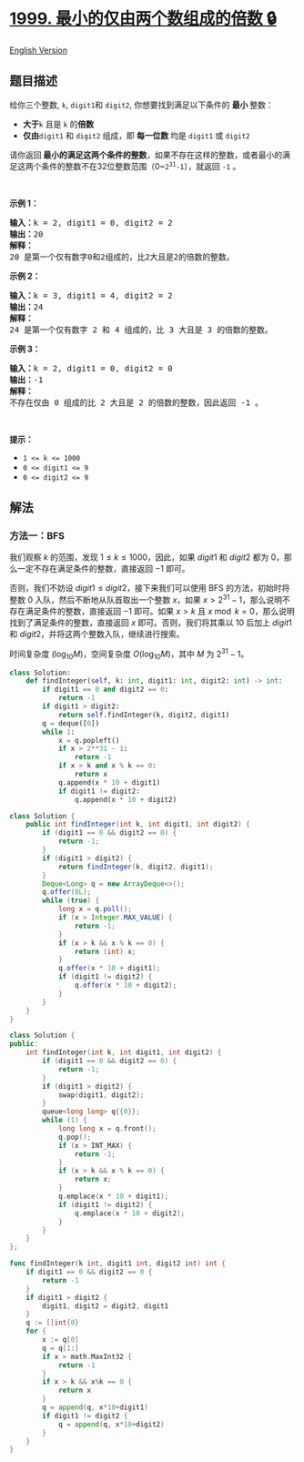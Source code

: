 # [1999. 最小的仅由两个数组成的倍数 🔒](https://leetcode.cn/problems/smallest-greater-multiple-made-of-two-digits)

[English Version](/solution/1900-1999/1999.Smallest%20Greater%20Multiple%20Made%20of%20Two%20Digits/README_EN.md)

<!-- tags:数学,枚举 -->

## 题目描述

<!-- 这里写题目描述 -->

<p>给你三个整数, <code>k</code>, <code>digit1</code>和&nbsp;<code>digit2</code>, 你想要找到满足以下条件的 <strong>最小 </strong>整数：</p>

<ul>
	<li><span style=""><b>大于</b></span><code>k</code> 且是 <code>k</code> 的<strong>倍数</strong></li>
	<li><strong>仅由</strong><code>digit1</code> <span style="">和 </span><code>digit2</code> 组成，即 <strong>每一位数 </strong>均是 <code>digit1</code> 或 <code>digit2</code></li>
</ul>

<p>请你返回<strong> </strong><strong>最小的满足这两个条件的整数</strong>，如果不存在这样的整数，或者最小的满足这两个条件的整数不在32位整数范围（0~<code>2<sup>31</sup>-1</code>），就返回 <code>-1</code> 。</p>

<p>&nbsp;</p>

<p><strong>示例 1：</strong></p>

<pre>
<strong>输入：</strong>k = 2, digit1 = 0, digit2 = 2
<strong>输出：</strong>20
<strong>解释：</strong>
20 是第一个仅有数字0和2组成的，比2大且是2的倍数的整数。
</pre>

<p><strong>示例 2：</strong></p>

<pre>
<strong>输入：</strong>k = 3, digit1 = 4, digit2 = 2
<strong>输出：</strong>24
<strong>解释：</strong>
24 是第一个仅有数字 2 和 4 组成的，比 3 大且是 3 的倍数的整数。</pre>

<p><strong>示例 3：</strong></p>

<pre>
<strong>输入：</strong>k = 2, digit1 = 0, digit2 = 0
<strong>输出：</strong>-1
<strong>解释：
</strong>不存在仅由 0 组成的比 2 大且是 2 的倍数的整数，因此返回 -1 。
</pre>

<p>&nbsp;</p>

<p><strong>提示：</strong></p>

<ul>
	<li><code>1 &lt;= k &lt;= 1000</code></li>
	<li><code>0 &lt;= digit1 &lt;= 9</code></li>
	<li><code>0 &lt;= digit2 &lt;= 9</code></li>
</ul>

## 解法

### 方法一：BFS

我们观察 $k$ 的范围，发现 $1 \leq k \leq 1000$，因此，如果 $digit1$ 和 $digit2$ 都为 $0$，那么一定不存在满足条件的整数，直接返回 $-1$ 即可。

否则，我们不妨设 $digit1 \leq digit2$，接下来我们可以使用 BFS 的方法，初始时将整数 $0$ 入队，然后不断地从队首取出一个整数 $x$，如果 $x \gt 2^{31} - 1$，那么说明不存在满足条件的整数，直接返回 $-1$ 即可。如果 $x \gt k$ 且 $x \bmod k = 0$，那么说明找到了满足条件的整数，直接返回 $x$ 即可。否则，我们将其乘以 $10$ 后加上 $digit1$ 和 $digit2$，并将这两个整数入队，继续进行搜索。

时间复杂度 $(\log_{10} M)$，空间复杂度 $O(\log_{10} M)$，其中 $M$ 为 $2^{31} - 1$。

<!-- tabs:start -->

```python
class Solution:
    def findInteger(self, k: int, digit1: int, digit2: int) -> int:
        if digit1 == 0 and digit2 == 0:
            return -1
        if digit1 > digit2:
            return self.findInteger(k, digit2, digit1)
        q = deque([0])
        while 1:
            x = q.popleft()
            if x > 2**31 - 1:
                return -1
            if x > k and x % k == 0:
                return x
            q.append(x * 10 + digit1)
            if digit1 != digit2:
                q.append(x * 10 + digit2)
```

```java
class Solution {
    public int findInteger(int k, int digit1, int digit2) {
        if (digit1 == 0 && digit2 == 0) {
            return -1;
        }
        if (digit1 > digit2) {
            return findInteger(k, digit2, digit1);
        }
        Deque<Long> q = new ArrayDeque<>();
        q.offer(0L);
        while (true) {
            long x = q.poll();
            if (x > Integer.MAX_VALUE) {
                return -1;
            }
            if (x > k && x % k == 0) {
                return (int) x;
            }
            q.offer(x * 10 + digit1);
            if (digit1 != digit2) {
                q.offer(x * 10 + digit2);
            }
        }
    }
}
```

```cpp
class Solution {
public:
    int findInteger(int k, int digit1, int digit2) {
        if (digit1 == 0 && digit2 == 0) {
            return -1;
        }
        if (digit1 > digit2) {
            swap(digit1, digit2);
        }
        queue<long long> q{{0}};
        while (1) {
            long long x = q.front();
            q.pop();
            if (x > INT_MAX) {
                return -1;
            }
            if (x > k && x % k == 0) {
                return x;
            }
            q.emplace(x * 10 + digit1);
            if (digit1 != digit2) {
                q.emplace(x * 10 + digit2);
            }
        }
    }
};
```

```go
func findInteger(k int, digit1 int, digit2 int) int {
	if digit1 == 0 && digit2 == 0 {
		return -1
	}
	if digit1 > digit2 {
		digit1, digit2 = digit2, digit1
	}
	q := []int{0}
	for {
		x := q[0]
		q = q[1:]
		if x > math.MaxInt32 {
			return -1
		}
		if x > k && x%k == 0 {
			return x
		}
		q = append(q, x*10+digit1)
		if digit1 != digit2 {
			q = append(q, x*10+digit2)
		}
	}
}
```

<!-- tabs:end -->

<!-- end -->
